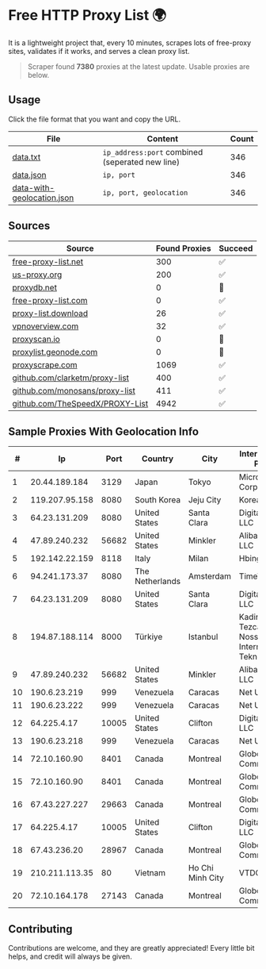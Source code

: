 
# Free HTTP Proxy List 🌍

It is a lightweight project that, every 10 minutes, scrapes lots of free-proxy sites, validates if it works, and serves a clean proxy list.


> Scraper found **7380** proxies at the latest update. Usable proxies are below.

## Usage

Click the file format that you want and copy the URL.


|File|Content|Count|
|----|-------|-----|
|[data.txt](https://raw.githubusercontent.com/themiralay/Proxy-List-World/master/data.txt)|`ip_address:port` combined (seperated new line)|346|
|[data.json](https://raw.githubusercontent.com/themiralay/Proxy-List-World/master/data.json)|`ip, port`|346|
|[data-with-geolocation.json](https://raw.githubusercontent.com/themiralay/Proxy-List-World/master/data-with-geolocation.json)|`ip, port, geolocation`|346|

## Sources

|Source|Found Proxies|Succeed|
|------|-------------|-------|
|[free-proxy-list.net](https://free-proxy-list.net)|300|✅|
|[us-proxy.org](https://www.us-proxy.org)|200|✅|
|[proxydb.net](http://proxydb.net)|0|🚫|
|[free-proxy-list.com](https://free-proxy-list.com/?page=&port=&type%5B%5D=http&type%5B%5D=https&up_time=0&search=Search)|0|✅|
|[proxy-list.download](https://www.proxy-list.download/HTTP)|26|✅|
|[vpnoverview.com](https://vpnoverview.com/privacy/anonymous-browsing/free-proxy-servers)|32|✅|
|[proxyscan.io](https://www.proxyscan.io)|0|🚫|
|[proxylist.geonode.com](https://proxylist.geonode.com/api/proxy-list?limit=300&page=1&sort_by=lastChecked&sort_type=desc&protocols=http,https)|0|🚫|
|[proxyscrape.com](https://api.proxyscrape.com/v2/?request=displayproxies&protocol=http&timeout=10000&country=all&ssl=all&anonymity=all)|1069|✅|
|[github.com/clarketm/proxy-list](https://raw.githubusercontent.com/clarketm/proxy-list/master/proxy-list-raw.txt)|400|✅|
|[github.com/monosans/proxy-list](https://raw.githubusercontent.com/monosans/proxy-list/main/proxies/http.txt)|411|✅|
|[github.com/TheSpeedX/PROXY-List](https://raw.githubusercontent.com/TheSpeedX/PROXY-List/master/http.txt)|4942|✅|


## Sample Proxies With Geolocation Info

|#|Ip|Port|Country|City|Internet Service Provider|
|-|--|----|-------|----|-------------------------|
|1|20.44.189.184|3129|Japan|Tokyo|Microsoft Corporation|
|2|119.207.95.158|8080|South Korea|Jeju City|Korea Telecom|
|3|64.23.131.209|8080|United States|Santa Clara|DigitalOcean, LLC|
|4|47.89.240.232|56682|United States|Minkler|Alibaba.com LLC|
|5|192.142.22.159|8118|Italy|Milan|Hbing Limited|
|6|94.241.173.37|8080|The Netherlands|Amsterdam|TimeWeb Ltd.|
|7|64.23.131.209|8080|United States|Santa Clara|DigitalOcean, LLC|
|8|194.87.188.114|8000|Türkiye|Istanbul|Kadir Huseyin Tezcan Nosspeed Internet Teknolojileri|
|9|47.89.240.232|56682|United States|Minkler|Alibaba.com LLC|
|10|190.6.23.219|999|Venezuela|Caracas|Net Uno|
|11|190.6.23.222|999|Venezuela|Caracas|Net Uno|
|12|64.225.4.17|10005|United States|Clifton|DigitalOcean, LLC|
|13|190.6.23.218|999|Venezuela|Caracas|Net Uno|
|14|72.10.160.90|8401|Canada|Montreal|GloboTech Communications|
|15|72.10.160.90|8401|Canada|Montreal|GloboTech Communications|
|16|67.43.227.227|29663|Canada|Montreal|GloboTech Communications|
|17|64.225.4.17|10005|United States|Clifton|DigitalOcean, LLC|
|18|67.43.236.20|28967|Canada|Montreal|GloboTech Communications|
|19|210.211.113.35|80|Vietnam|Ho Chi Minh City|VTDC|
|20|72.10.164.178|27143|Canada|Montreal|GloboTech Communications|



## Contributing

Contributions are welcome, and they are greatly appreciated! Every
little bit helps, and credit will always be given.

